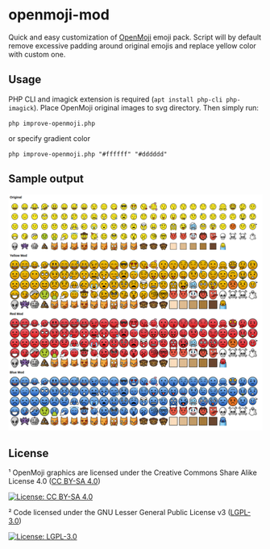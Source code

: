 # openmoji-mod

Quick and easy customization of [OpenMoji](https://openmoji.org/) emoji pack. 
Script will by default remove excessive padding around original emojis and replace yellow color with custom one.

## Usage
PHP CLI and imagick extension is required (`apt install php-cli php-imagick`).
Place OpenMoji original images to svg directory. Then simply run:
```
php improve-openmoji.php 
```
or specify gradient color 
```
php improve-openmoji.php "#ffffff" "#dddddd"
```

## Sample output
![Preview](preview.png)

## License
¹ OpenMoji graphics are licensed under the Creative Commons Share Alike License 4.0 ([CC BY-SA 4.0](https://creativecommons.org/licenses/by-sa/4.0/))

[![License: CC BY-SA 4.0](https://img.shields.io/badge/License-CC%20BY--SA%204.0-lightgrey.svg)](https://creativecommons.org/licenses/by-sa/4.0/)

² Code licensed under the GNU Lesser General Public License v3 ([LGPL-3.0](https://www.gnu.org/licenses/lgpl-3.0.en.html))

[![License: LGPL-3.0](https://img.shields.io/badge/License-LGPL%20v3-lightgrey.svg)](https://www.gnu.org/licenses/lgpl-3.0.en.html)
